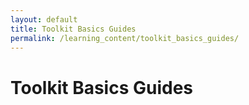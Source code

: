```yaml
---
layout: default
title: Toolkit Basics Guides
permalink: /learning_content/toolkit_basics_guides/
---
```


# Toolkit Basics Guides
